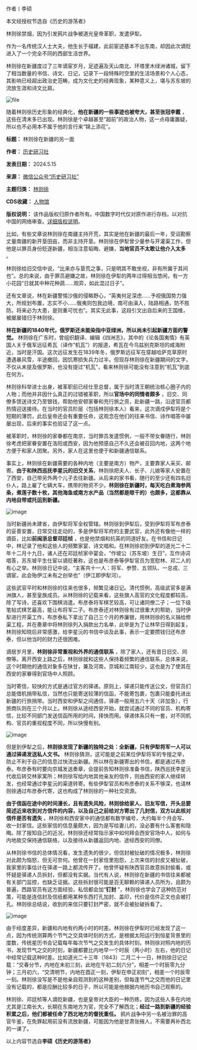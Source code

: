 作者丨李硕


本文经授权节选自《历史的游荡者》


林则徐禁烟，因为引发鸦片战争被道光皇帝革职，发遣伊犁。


作为一名传统汉人士大夫，他生长于福建，此前宦迹基本不出东南，却因此次谪贬进入了一个完全不同的西部生活世界。


林则徐在新疆度过了三年谪宦岁月，足迹遍及天山南北、环塔里木绿洲诸城，留下了相当数量的书信、诗文、日记，记录下一段特殊时空里的生活场景和个人心态，其影响已经超出政治史范畴，成为文化史的经典现象，某种意义上，堪与苏东坡的流放生涯和诗文比肩。


![file](https://chinadigitaltimes.net/chinese/files/2024/05/image-1715774562890.png)


随着林则徐历史形象的经典化，**他在新疆的一些事迹也被夸大，甚至张冠李戴** ，这些在清末多已出现。林则徐是个卓越甚至“超前”的政治人物，这一点毋庸置疑，所以也不必用本不属于他的言行来“锦上添花”。




**标题：** 林则徐在新疆的另一面  

**作者：** [历史研习社](https://chinadigitaltimes.net/space/历史研习社)  

**发表日期：** 2024.5.15  

**来源：** [微信公众号“历史研习社”](https://web.archive.org/web/https://mp.weixin.qq.com/s/1TPjqVNIMd9cfwM5BWKjqQ)  

**主题归类：** [林则徐](https://chinadigitaltimes.net/space/林则徐)  

**CDS收藏：** [人物馆](https://chinadigitaltimes.net/space/%E4%BA%BA%E7%89%A9%E9%A6%86)  

**版权说明：** 该作品版权归原作者所有。中国数字时代仅对原作进行存档，以对抗中国的网络审查。[详细版权说明](https://chinadigitaltimes.net/chinese/copyright)。


比如，有些文章说林则徐在南疆主持开荒，其实是他在新疆的最后一年，受诏勘察丈量南疆的新开垦田亩，而非主持开垦。林则徐在伊犁曾少量参与开灌渠工作，但他是以罪员身份贬逐新疆，相当注意韬晦、避嫌，**当地官员不太敢让他介入太多** 。


林则徐给旧交信中说，“比来亦与垦荒之事，只是明其不敢坐视，非有所冀于其间也”。总的来说，由于罪员避嫌之故，林则徐在伊犁的两年过得相当悠闲，有一方小花园“日就其中种花种蔬……观弈，如此混过日子”。


还有文章说，林在新疆警惕沙俄的侵略野心，“英夷何足深虑……予视俄国势力强大，所规划布置，志实不小……俄夷则包我边境，南可由滇入，陆路相通，防不胜防。将来必为大患，是则重可忧也”。其实无此事，这段引文出自后来的王国维，被屡屡错归于林则徐。


**林在新疆的1840年代，俄罗斯还未能染指中亚绿洲，所以尚未引起新疆方面的警觉。** 林则徐在广东时，曾组织翻译、编辑《四洲志》，其中的《论各国夷情》有英国人关于俄军远征希瓦（译作“机瓦”）的报道，希瓦在今乌兹别克斯坦的咸海附近，当时是汗国。这次远征发生在1839年冬，俄罗斯远征军在穿越哈萨克草原时遭遇暴风雪，半途撤回，因饥寒损失兵力过半。但现存林则徐在新疆期间的文字，不仅从未提及俄罗斯，也没有提过“机瓦”，看来林则徐可能没有注意到“机瓦”到底在何方。


林则徐科举进士出身，被革职前已经仕至总督，属于当时清王朝统治核心圈子内的人物；而他并非因什么真正的过错被革职，所以**官场中的同情者颇多** ，旧交、同僚多馈送诗文乃至银钱，帮助他安顿家眷和充行旅之资，赴新疆一路，沿途官员都热情迎送接待。在当时的官员阶层（包括林则徐本人）看来，这次谪戍伊犁将是个短期的薄罚，此后皇帝还会有重要任命，这观念在他们的往来书信、诗作唱答中屡屡出现，后来的事实也验证了这一点。


被革职时，林则徐的家眷都在南京，当时罪员发遣惯例，一般不带女眷随行，林则徐考虑把家眷安置在洛阳或西安，因为他预感自己不久还会被召回内地，这两个地方便于和家人团聚。另外，家人在这里也便于和新疆通信联系。


事实上，林则徐在新疆需要的各种内地（主要是南方）物产，主要靠家人采买、邮寄。**由于和陕西巡抚李星沅的旧交关系**，林则徐把夫人、长子、儿媳等家人安置在了西安，自己带另外两个儿子去往新疆。从后来的家书看，随行的至少还有四名旧仆人，路上雇了七辆大车，携带的物资不少。**林则徐在新疆时，每天吃白煮海参两条，煮莲子数十枚，其他海鱼或南方水产品（当然都是晾干的）也颇多，这都靠从内地自带或托运到新疆。** 


![image](https://chinadigitaltimes.net/chinese/files/2024/05/post-707891-6644a5101eb31.)


当时新疆尚未建省，由伊犁将军全权管辖。林则徐到伊犁后，受到伊犁将军布彦泰的妥善安置，日常交往走动的，多是伊犁将军府的主要武官，此外还有像他一样的谪臣，比如**前闽浙总督邓廷桢** ，也是他禁烟和抗英的同道好友。在书信和日记中，林记录了他和这些人的频繁家宴、诗文唱和。在林则徐初到伊犁的道光二十二年十二月十九日，诸人还在邓廷桢家中宴会，“作坡公（苏东坡）生日”，互作诗词唱答，苏东坡平生仕宦以谪贬著称，这也是布彦泰等伊犁官员为宽慰林、邓二人的有心之举。林则徐日记中说，“主客共十一人：将军、参赞、五领队、一总戎、三谪宦。此会殆伊江未有之创举也”（伊江即伊犁河）。


这些武官平时和林则徐的往来也很多，频繁见诸日记。清代惯例，高级武官多是满洲旗人，甚至皇族成员。从林则徐的记载来看，这些旗人高官的文化程度都较高，除了写诗，还喜欢下围棋消遣。布彦泰将军棋艺较高，可让诸同僚二子；一位下级笔帖式棋艺最高，能让布将军二子。布彦泰还对林则徐有过很重大的帮助，当时伊犁进行开渠工作，布彦泰私下拿出了自己三个月的养廉银，用林则徐的名义捐给修渠工程，并在奏章中将林则徐列入捐款出力名单，此举是为了让林早日得到起复。林则徐知晓后非常感激，给李星沅的书信中谈及此事，表示一定要攒钱归还布彦泰，但以他当时的财力还很困难。


谪居岁月里，**林则徐非常重视和外界的通信联系** ，除了家人，还有昔日旧交、同僚等。离开西安上路之后，林则徐就和这些人保持着频繁的通信联系，总体来说，这个时期他的通信对象多在陕甘，兼及河南，京城和江南较少，这也是为了使其在西安的家眷得到官场中人照顾。


当时寄信，较快的方式是通过官方的驿递。原则上，驿递只能传送公文，但官员们总能借机捎带私信，当然也只能寄送较薄的信函，不能寄包裹，包裹只能委托进出新疆的行旅捎带。当时西安和伊犁之间通信，驿递一般用五六十天（非加急），行旅商队则在三个月以上。林则徐从途经西安开始，就尝试通过不同的官员、机构寄信，比较不同部门发送信函所用的时间，择快而用。驿递体系只有一套，对不同机构、官员的重视程度不同，所以快慢有别。


![image](https://chinadigitaltimes.net/chinese/files/2024/05/post-707891-6644a510261d1.)


但是到伊犁之后，**林则徐发现了新疆的独特之处：全新疆，只有伊犁将军一人可以通过驿递发送私人文书。** 林则徐猜测，这可能是之前某位伊犁将军的专擅之举，防止不利于自己的信息过快流出新疆。所以林在新疆寄出的书信，都是通过布彦泰。布彦泰有时要向京城发送奏章，会提前告知林则徐准备书信，陕西巡抚李星沅代收后转交林家寓所；林则徐写给内地其他亲友的信件，则由西安的家人继续转发，也经常通过李星沅的渠道转寄。有些伊犁官员和布彦泰的关系不够深，也请林则徐通过布彦泰代寄，这也构成了林则徐的一种社交资源。


**由于信函在途中的时间漫长，且有遗失风险，林则徐给家人、旧友写信，开头总要简述近来收到对方信件的内容，以及自己之前给对方寄出了几封信，双方以此核对信件是否有遗失** 。林则徐和西安家中的通信都有数字编号，大约每半个月会写、收一封家信。这些家信的信息量颇大，因为是写给妻儿的，没必要有什么客套和隐晦。除了报知自己的近况，林则徐还经常指示家中如何拜会西安官场中人，如何与内地故交保持通信联络，以及接待从新疆返回内地、途经西安的同僚。


从林则徐书信的总体情况看，发生遗失的很少，但信封被扯破的情况极多，林则徐对此颇为恼怒，但无可奈何。他曾在一封家信里抱怨，上次来信的封皮又被扯破，我家里的事估计在驿递一路上都流传开了。他曾怀疑有陕西官员故意拆封偷看，或怀疑是驿递人员拆封，但都没有实据。当代有人说，林则徐在新疆的书信往来都被有关部门监控，也缺乏证据。这些拆封很可能是百无聊赖的驿递人员所为，且颇为普遍，西路官员有这方面经验，私信都会加“**钉封** ”，林则徐也学会了这种防范对策，可能是连信封及信纸都用某种东西打孔加封、盖印，代价是信件正文也会被打孔。林则徐总结说，收到的来信只要钉封严密，就不会被扯破拆看了。


![image](https://chinadigitaltimes.net/chinese/files/2024/05/post-707891-6644a5102d71d.)


由于经度差异，新疆和内地有约两小时的时差。林则徐在伊犁时已经发现了这一点，因为传统测算两个节气之交具体时刻的方式，是根据太阳运行到恒星背景里的度数，传统星历书会记载每年每次节气之交发生的具体时刻。林则徐对照内地的历书，发现节气之交的时刻，新疆都要比内地早一个时辰（两小时）左右，他的日记中经常记载这种时差。比如道光二十三年（1843）二月二十一日，林则徐日记记载：“交春分节，内地在未初三刻，此地在午初二刻六分”，相差一个时辰零九分钟；三月初六，“交清明节，内地在酉正一刻，伊犁在申正初刻”，相差一个时辰零一刻。林则徐没写是不是他亲自观测到的这种差别，但每逢节气之交而他的日记里没有记载的，都是应酬比较多的日子，所以可能是他根据内地历书自己观察的。


林则徐、邓廷桢等人谪贬新疆，也是皇帝对大臣的一种历练，因为这些人多在内地尤其是江南长大，长期在东南地方为官，完全不了解西北；**经过一路到新疆的经验积累之后，他们都被任命了西北地方的督抚重任。** 鸦片战争中另一名被治罪的高官牛鉴，在免罪起用前没有流放新疆，可能因为他是甘肃张掖人，不需要再补西北的一课了。


以上内容节选自**李硕《历史的游荡者》** 

